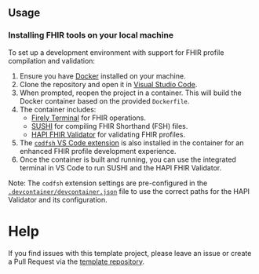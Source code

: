 ## Usage <a name = "usage"></a>

### Installing FHIR tools on your local machine
To set up a development environment with support for FHIR profile compilation and validation:

1. Ensure you have [Docker](https://www.docker.com/products/docker-desktop) installed on your machine.
2. Clone the repository and open it in [Visual Studio Code](https://code.visualstudio.com/).
3. When prompted, reopen the project in a container. This will build the Docker container based on the provided `Dockerfile`.
4. The container includes:
   - [Firely Terminal](https://fire.ly/products/firely-terminal/) for FHIR operations.
   - [SUSHI](https://fshschool.org/docs/sushi/) for compiling FHIR Shorthand (FSH) files.
   - [HAPI FHIR Validator](https://github.com/hapifhir/hapi-fhir/releases) for validating FHIR profiles.
5. The [`codfsh` VS Code extension](https://marketplace.visualstudio.com/items?itemName=gematikde.codfsh) is also installed in the container for an enhanced FHIR profile development experience.
6. Once the container is built and running, you can use the integrated terminal in VS Code to run SUSHI and the HAPI FHIR Validator.

Note: The `codfsh` extension settings are pre-configured in the [`.devcontainer/devcontainer.json`](https://code.visualstudio.com/docs/devcontainers/containers) file to use the correct paths for the HAPI Validator and its configuration.

# Help

If you find issues with this template project, please leave an issue or create a Pull Request via  the [template repository](https://github.com/gematik/spec-TemplateForSimplifierProjects).